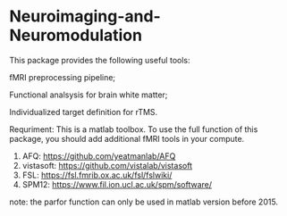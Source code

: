 # Neuroimaging-and-Neuromodulation

This package provides the following useful tools:

fMRI preprocessing pipeline;

Functional analsysis for brain white matter;

Individualized target definition for rTMS.

Requriment:
This is a matlab toolbox. To use the full function of this package, you should add additional fMRI tools in your compute.
1) AFQ: https://github.com/yeatmanlab/AFQ
2) vistasoft:  https://github.com/vistalab/vistasoft
3) FSL: https://fsl.fmrib.ox.ac.uk/fsl/fslwiki/
4) SPM12: https://www.fil.ion.ucl.ac.uk/spm/software/

note: the parfor function can only be used in matlab version before 2015.
